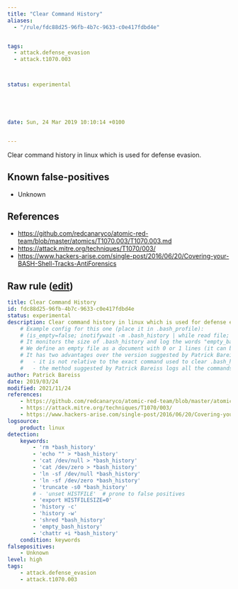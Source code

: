 ```yaml
---
title: "Clear Command History"
aliases:
  - "/rule/fdc88d25-96fb-4b7c-9633-c0e417fdbd4e"


tags:
  - attack.defense_evasion
  - attack.t1070.003



status: experimental





date: Sun, 24 Mar 2019 10:10:14 +0100


---
```


Clear command history in linux which is used for defense evasion.

<!--more-->


## Known false-positives

* Unknown



## References

* https://github.com/redcanaryco/atomic-red-team/blob/master/atomics/T1070.003/T1070.003.md
* https://attack.mitre.org/techniques/T1070/003/
* https://www.hackers-arise.com/single-post/2016/06/20/Covering-your-BASH-Shell-Tracks-AntiForensics


## Raw rule ([edit](https://github.com/SigmaHQ/sigma/edit/master/rules/linux/builtin/lnx_shell_clear_cmd_history.yml))
```yaml
title: Clear Command History
id: fdc88d25-96fb-4b7c-9633-c0e417fdbd4e
status: experimental
description: Clear command history in linux which is used for defense evasion.
    # Example config for this one (place it in .bash_profile):
    # (is_empty=false; inotifywait -m .bash_history | while read file; do if [ $(wc -l <.bash_history) -lt 1  ]; then if  [ "$is_empty" = false ]; then logger -i -p local5.info -t empty_bash_history "$USER : ~/.bash_history is empty "; is_empty=true; fi; else is_empty=false;  fi;  done ) &
    # It monitors the size of .bash_history and log the words "empty_bash_history" whenever a previously not empty bash_history becomes empty
    # We define an empty file as a document with 0 or 1 lines (it can be a line with only one space character for example)
    # It has two advantages over the version suggested by Patrick Bareiss  :
    #   - it is not relative to the exact command used to clear .bash_history : for instance Caldera uses "> .bash_history" to clear the history and this is not one the commands listed here. We can't be exhaustive for all the possibilities !
    #   - the method suggested by Patrick Bareiss logs all the commands entered directly in a bash shell. therefore it may miss some events (for instance it doesn't log the commands launched from a Caldera agent). Here if .bash_history is cleared, it will always be detected
author: Patrick Bareiss
date: 2019/03/24
modified: 2021/11/24
references:
    - https://github.com/redcanaryco/atomic-red-team/blob/master/atomics/T1070.003/T1070.003.md
    - https://attack.mitre.org/techniques/T1070/003/
    - https://www.hackers-arise.com/single-post/2016/06/20/Covering-your-BASH-Shell-Tracks-AntiForensics
logsource:
    product: linux
detection:
    keywords:
        - 'rm *bash_history'
        - 'echo "" > *bash_history'
        - 'cat /dev/null > *bash_history'
        - 'cat /dev/zero > *bash_history'
        - 'ln -sf /dev/null *bash_history'
        - 'ln -sf /dev/zero *bash_history'
        - 'truncate -s0 *bash_history'
        # - 'unset HISTFILE'  # prone to false positives
        - 'export HISTFILESIZE=0'
        - 'history -c'
        - 'history -w'
        - 'shred *bash_history'
        - 'empty_bash_history'
        - 'chattr +i *bash_history'
    condition: keywords
falsepositives:
    - Unknown
level: high
tags:
    - attack.defense_evasion
    - attack.t1070.003

```
